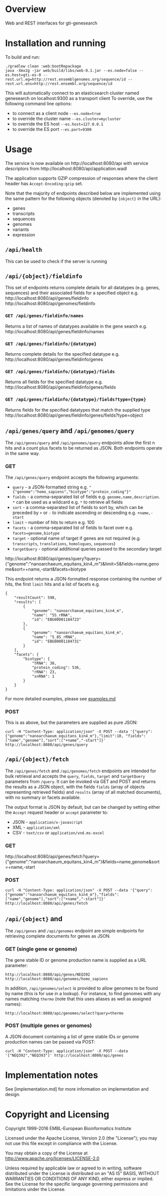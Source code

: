 # Overview
Web and REST interfaces for gti-genesearch

# Installation and running
To build and run:
```
./gradlew clean :web:bootRepackage
java -Xmx2g -jar web/build/libs/web-0.1.jar --es.node=false --es.host=gti-es-0 --rest.url.eg=http://rest.ensemblgenomes.org/sequence/id --rest.url.ens=http://rest.ensembl.org/sequence/id
```

This will automatically connect to an elasticsearch cluster named genesearch on localhost:9300 as a transport client
To override, use the following command line options:
- to connect as a client node `--es.node=true`
- to override the cluster name `--es.cluster=mycluster`
- to override the ES host `--es.host=127.0.0.1`
- to override the ES port `--es.port=9300`

# Usage

The service is now available on http://localhost:8080/api with service descriptors from http://localhost:8080/api/application.wadl

The application supports GZIP compression of responses where the client header has `Accept-Encoding:gzip` set.

Note that the majority of endpoints described below are implemented using the same pattern for the following objects (denoted by `{object}` in the URL):
* genes
* transcripts
* sequences
* genomes 
* variants
* expression

## `/api/health`
This can be used to check if the server is running

## `/api/{object}/fieldinfo`
This set of endpoints returns complete details for all datatypes (e.g. genes, sequences) and their associated fields for a specified object
e.g.
http://localhost:8080/api/genes/fieldinfo
http://localhost:8080/api/genomes/fieldinfo

### `GET /api/genes/fieldinfo/names`
Returns a list of names of datatypes available in the gene search
e.g.
http://localhost:8080/api/genes/fieldinfo/names

### `GET /api/genes/fieldinfo/{datatype}`
Returns complete details for the specified datatype
e.g.
http://localhost:8080/api/genes/fieldinfo/genes

### `GET /api/genes/fieldinfo/{datatype}/fields`
Returns all fields for the specified datatype
e.g.
http://localhost:8080/api/genes/fieldinfo/genes/fields

### `GET /api/genes/fieldinfo/{datatype}/fields?type={type}`
Returns fields for the specified datatypes that match the supplied type
http://localhost:8080/api/genes/fieldinfo/genes/fields?type=object

## `/api/genes/query` and `/api/genomes/query`
The `/api/genes/query` and `/api/genomes/query` endpoints allow the first n hits and a count plus facets to be returned as JSON. Both endpoints operate in the same way.

### GET
The `/api/genes/query` endpoint accepts the following arguments:
- `query` - a JSON-formatted string e.g. `"{"genome":"homo_sapiens","biotype":"protein_coding"}"`
- `fields` - a comma-separated list of fields e.g. `genome,name,description`. `*` can be used as a wildcard e.g. `*` to retrieve all fields
- `sort` - a comma-separated list of fields to sort by, which can be preceded by `+` or `-` to indicate ascending or descending e.g. `+name,-start`
- `limit` - number of hits to return e.g. 100
- `facets` - a comma-separated list of fields to facet over e.g. `facets=genome,biotype`
- `target` - optional name of target if genes are not required (e.g. `transcripts`, `translations`, `homologues`, `sequences`)
- `targetQuery` - optional additional queries passed to the secondary target

http://localhost:8080/api/genes/query?query={"genome":"nanoarchaeum_equitans_kin4_m"}&limit=5&fields=name,genome&sort=+name,-start&facets=biotype

This endpoint returns a JSON-formatted response containing the number of hits, the first `limit` hits and a list of facets e.g.
```
{
    "resultCount": 598,
    "results": [
        {
            "genome": "nanoarchaeum_equitans_kin4_m",
            "name": "5S_rRNA",
            "id": "EBG00001184723"
        },
        {
            "genome": "nanoarchaeum_equitans_kin4_m",
            "name": "5_8S_rRNA",
            "id": "EBG00001184731"
        }
    ],
    "facets": {
        "biotype": {
            "tRNA": 38,
            "protein_coding": 536,
            "rRNA": 23,
            "snRNA": 1
        }
    }
}
```

For more detailed examples, please see [examples.md](./examples.md)

### POST
This is as above, but the parameters are supplied as pure JSON:
```
curl -H "Content-Type: application/json" -X POST --data '{"query":{"genome":"nanoarchaeum_equitans_kin4_m"},"limit":10, "fields":["name","genome"],"sort":["+name","-start"]}' http://localhost:8080/api/genes/query
```

## `/api/{object}/fetch` 
The `/api/genes/fetch` and `/api/genomes/fetch`  endpoints are intended for bulk retrieval and accepts the `query`, `fields`, `target` and `targetQuery` parameters from `/query`. It can be invoked via GET and POST and returns the results as a JSON object, with the fields `fields` (array of objects representing retrieved fields) and `results` (array of all matched documents), with no summary or facets available.

The output format is JSON by default, but can be changed by setting either the `Accept` request header or `accept` parameter to:
* JSON - `application/x-javascript`
* XML - `application/xml`
* CSV - `text/csv` or `application/vnd.ms-excel`

### GET
http://localhost:8080/api/genes/fetch?query={"genome":"nanoarchaeum_equitans_kin4_m"}&fields=name,genome&sort=+name,-start

### POST
```
curl -H "Content-Type: application/json" -X POST --data '{"query":{"genome":"nanoarchaeum_equitans_kin4_m"},"fields":["name","genome"],"sort":["+name","-start"]}' http://localhost:8080/api/genes/fetch
```

## `/api/{object}` and 
The `/api/genes` and `/api/genomes` endpoint are simple endpoints for retrieving complete documents for genes as JSON.

### GET (single gene or genome)
The gene stable ID or genome production name is supplied as a URL parameter:
```
http://localhost:8080/api/genes/NEQ392
http://localhost:8080/api/genomes/homo_sapiens
```

In addition, `/api/genomes/select` is provided to allow genomes to be found by name (this is for use in a lookup). For instance, to find genomes with any names matching `thermo` (note that this uses aliases as well as assigned names):
```
http://localhost:8080/api/genomes/select?query=thermo
```

### POST (multiple genes or genomes)
A JSON document containing a list of gene stable IDs or genome production names can be passed via POST:
```
curl -H "Content-Type: application/json" -X POST --data '["NEQ392","NEQ393"]' http://localhost:8080/api/genes
```

# Implementation notes
See [implementation.md] for more information on implementation and design.

# Copyright and Licensing
Copyright 1999-2016 EMBL-European Bioinformatics Institute

Licensed under the Apache License, Version 2.0 (the "License"); you may not use this file except in compliance with the License.

You may obtain a copy of the License at http://www.apache.org/licenses/LICENSE-2.0

Unless required by applicable law or agreed to in writing, software distributed under the License is distributed on an "AS IS" BASIS, WITHOUT WARRANTIES OR CONDITIONS OF ANY KIND, either express or implied. See the License for the specific language governing permissions and limitations under the License.